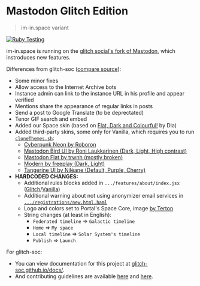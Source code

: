 # Mastodon Glitch Edition

> im-in.space variant

[![Ruby Testing](https://github.com/im-in-space/mastodon/actions/workflows/test-ruby.yml/badge.svg)](https://github.com/im-in-space/mastodon/actions/workflows/test-ruby.yml)

im-in.space is running on the [glitch social's fork of Mastodon](https://github.com/glitch-soc/mastodon), which instroduces new features.

Differences from glitch-soc ([compare source](https://github.com/glitch-soc/mastodon/compare/main...im-in-space:mastodon:im-in.space)):

- Some minor fixes
- Allow access to the Internet Archive bots
- Instance admin can link to the instance URL in his profile and appear verified
- Mentions share the appearance of regular links in posts
- Send a post to Google Translate (to be deprectated)
- Tenor GIF search and embed
- Added our Space skin (based on [Flat, Dark and Colourful!](https://userstyles.org/styles/140852/mastodon-flat-dark-and-colourful) by Dia)
- Added third-party skins, some only for Vanilla, which requires you to run [`cloneThemes.sh`](cloneThemes.sh):
  - [Cyberpunk Neon by Roboron](https://github.com/Roboron3042/Cyberpunk-Neon/tree/master/CSS#css-themes)
  - [Mastodon Bird UI by Roni Laukkarinen (Dark, Light, High contrast)](https://github.com/ronilaukkarinen/mastodon-bird-ui)
  - [Mastodon Flat by trwnh (mostly broken)](https://github.com/trwnh/mastomods)
  - [Modern by freeplay (Dark, Light)](https://codeberg.org/Freeplay/Mastodon-Modern)
  - [Tangerine UI by Niléane (Default, Purple, Cherry)](https://github.com/nileane/TangerineUI-for-Mastodon)
- **HARDCODED CHANGES:**
  - Additional rules blocks added in `.../features/about/index.jsx` ([Glitch](app/javascript/flavours/glitch/features/about/index.jsx)/[Vanilla](app/javascript/mastodon/features/about/index.jsx))
  - Additional warning about not using anonymizer email services in [`.../registrations/new.html.haml`](app/views/auth/registrations/new.html.haml#L39-L44)
  - Logo and colors set to Portal's Space Core, image [by Terton](http://tertonda.deviantart.com/art/Space-Core-268796291)
  - String changes (at least in English):
    - `Federated timeline` => `Galactic timeline`
    - `Home` => `My space`
    - `Local timeline` => `Solar System's timeline`
    - `Publish` => `Launch`

For glitch-soc:

- You can view documentation for this project at [glitch-soc.github.io/docs/](https://glitch-soc.github.io/docs/).
- And contributing guidelines are available [here](CONTRIBUTING.md) and [here](https://glitch-soc.github.io/docs/contributing/).
